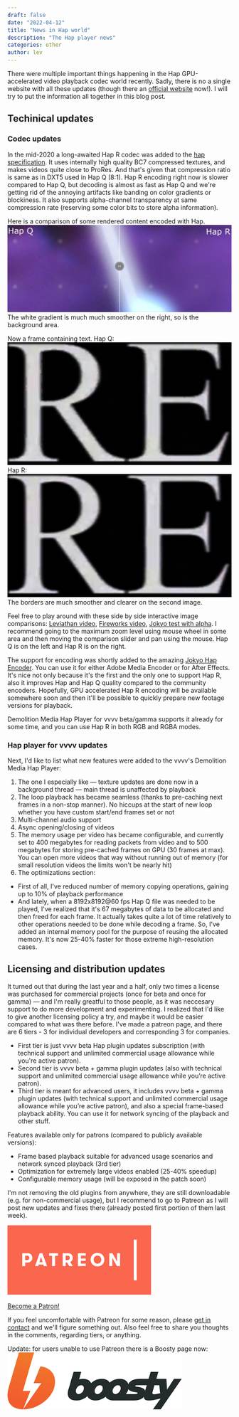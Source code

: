 ```yaml
---
draft: false
date: "2022-04-12"
title: "News in Hap world"
description: "The Hap player news"
categories: other
author: lev
---
```


There were multiple important things happening in the Hap GPU-accelerated video playback codec world recently. Sadly, there is no a single website with all these updates (though there an <a href="http://hap.video">official website</a> now!). I will try to put the information all together in this blog post.

## Techinical updates
### Codec updates
In the mid-2020 a long-awaited Hap R codec was added to the <a href="https://github.com/Vidvox/hap/blob/master/documentation/HapVideoDRAFT.md">hap specification</a>. It uses internally high quality BC7 compressed textures, and makes videos quite close to ProRes. And that's given that compression ratio is same as in DXT5 used in Hap Q (8:1). Hap R encoding right now is slower compared to Hap Q, but decoding is almost as fast as Hap Q and we're getting rid of the annoying artifacts like banding on color gradients or blockiness. It also supports alpha-channel transparency at same compression rate (reserving some color bits to store alpha information).



Here is a comparison of some rendered content encoded with Hap.
<img src="https://github.com/leavittx/leavittx.github.io/raw/master/hap_blog_post_2022/images/Leviathan7.1_diff.png">
The white gradient is much much smoother on the right, so is the background area.

Now a frame containing text. 
Hap Q:
<img src="https://github.com/leavittx/leavittx.github.io/raw/master/hap_blog_post_2022/images/out_hapQ.png">
Hap R:
<img src="https://github.com/leavittx/leavittx.github.io/raw/master/hap_blog_post_2022/images/out_hapR.png">
The borders are much smoother and clearer on the second image.

Feel free to play around with these side by side interactive image comparisons: <a href="https://leavittx.github.io/hap_blog_post_2022/comparisons/leviathan_392_hap_vs_hapq.html">Leviathan video</a>, <a href="https://leavittx.github.io/hap_blog_post_2022/comparisons/fireworks_hap_vs_hapq.html">Fireworks video</a>, <a href="https://leavittx.github.io/hap_blog_post_2022/comparisons/jokyo_hap_vs_hapq.html">Jokyo test with alpha</a>. I recommend going to the maximum zoom level using mouse wheel in some area and then moving the comparison slider and pan using the mouse. Hap Q is on the left and Hap R is on the right.

The support for encoding was shortly added to the amazing <a href="https://jokyohapencoder.com/">Jokyo Hap Encoder</a>. You can use it for either Adobe Media Encoder or for After Effects. It's nice not only because it's the first and the only one to support Hap R, also it improves Hap and Hap Q quality compared to the community encoders.  Hopefully, GPU accelerated Hap R encoding will be available somewhere soon and then it'll be possible to quickly prepare new footage versions for playback.

Demolition Media Hap Player for vvvv beta/gamma supports it already for some time, and you can use Hap R in both RGB and RGBA modes.

### Hap player for vvvv updates
Next, I'd like to list what new features were added to the vvvv's Demolition Media Hap Player:
1. The one I especially like — texture updates are done now in a background thread — main thread is unaffected by playback
2. The loop playback has became seamless (thanks to pre-caching next frames in a non-stop manner). No hiccups at the start of new loop whether you have custom start/end frames set or not
3. Multi-channel audio support
4. Async opening/closing of videos
5. The memory usage per video has became configurable, and currently set to 400 megabytes for reading packets from video and to 500 megabytes for storing pre-cached frames on GPU (30 frames at max). You can open more videos that way without running out of memory (for small resolution videos the limits won't be nearly hit)
6. The optimizations section:
 - First of all, I've reduced number of memory copying operations, gaining up to 10% of playback performance
 - And lately, when a 8192x8192@60 fps Hap Q file was needed to be played, I've realized that it's 67 megabytes of data to be allocated and then freed for each frame. It actually takes quite a lot of time relatively to other operations needed to be done while decoding a frame. So, I've added an internal memory pool for the purpose of reusing the allocated memory.  It's now 25-40% faster for those extreme high-resolution cases.

## Licensing and distribution updates
It turned out that during the last year and a half, only two times a license was purchased for commercial projects (once for beta and once for gamma) — and I'm really greatful to those people, as it was neccesary support to do more development and experimenting.
I realized that I'd like to give another licensing policy a try, and maybe it would be easier compared to what was there before. 
I've made a patreon page, and there are 6 tiers - 3 for individual developers and corresponding 3 for companies. 

 - First tier is just vvvv beta Hap plugin updates subscription (with technical support and unlimited commercial usage allowance while you're active patron). 
 - Second tier is vvvv beta + gamma plugin updates (also with technical support and unlimited commercial usage allowance while you’re active patron).
 - Third tier is meant for advanced users, it includes vvvv beta + gamma plugin updates (with technical support and unlimited commercial usage allowance while you’re active patron), and also a special frame-based playback ability. You can use it for network syncing of the playback and other stuff.
 
Features available only for patrons (compared to publicly available versions):
-   Frame based playback suitable for advanced usage scenarios and network synced playback (3rd tier)
-   Optimization for extremely large videos enabled (25-40% speedup)
-   Configurable memory usage (will be exposed in the patch soon)

I'm not removing the old plugins from anywhere, they are still downloadable (e.g. for non-commercial usage), but I recommend to go to Patreon as I will post new updates and fixes there (already posted first portion of them last week).

[![Support on Patreon](https://github.com/leavittx/leavittx.github.io/raw/master/hap_blog_post_2022/images/patreon.png)](https://www.patreon.com/hap_player)

<a href="https://www.patreon.com/hap_player" data-patreon-widget-type="become-patron-button">Become a Patron!</a><script async src="https://c6.patreon.com/becomePatronButton.bundle.js"></script>

If you feel uncomfortable with Patreon for some reason, please  <a href="mailto:lev.panov@gmail.com">get in contact</a> and we'll figure something out. Also feel free to share you thoughts in the comments, regarding tiers, or anything.

Update: for users unable to use Patreon there is a Boosty page now:
[![Support on boosty](https://github.com/leavittx/leavittx.github.io/raw/master/hap_blog_post_2022/images/boosty.png)](https://boosty.to/hap_player)